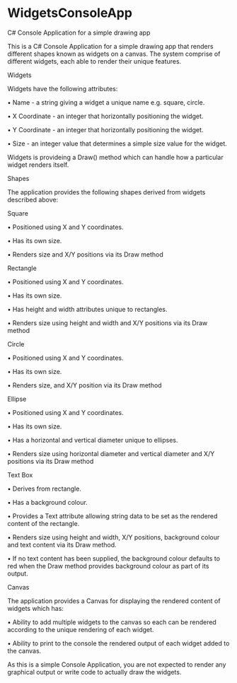 # WidgetsConsoleApp
C# Console Application for a simple drawing app

This is a C# Console Application for a simple drawing app that renders different shapes known as widgets on a canvas. The system comprise of different widgets, each able to render their unique features.

Widgets

Widgets have the following attributes:

•	Name - a string giving a widget a unique name e.g. square, circle.

•	X Coordinate - an integer that horizontally positioning the widget.

•	Y Coordinate - an integer that horizontally positioning the widget.

•	Size - an integer value that determines a simple size value for the widget.


Widgets is provideing a Draw() method which can handle how a particular widget renders itself. 


Shapes

The application provides the following shapes derived from widgets described above:

Square

•	Positioned using X and Y coordinates.

•	Has its own size.

•	Renders size and X/Y positions via its Draw method


Rectangle

•	Positioned using X and Y coordinates.

•	Has its own size.

•	Has height and width attributes unique to rectangles.

•	Renders size using height and width and X/Y positions via its Draw method


Circle

•	Positioned using X and Y coordinates.

•	Has its own size.

•	Renders size, and X/Y position via its Draw method


Ellipse

•	Positioned using X and Y coordinates.

•	Has its own size.

•	Has a horizontal and vertical diameter unique to ellipses.

•	Renders size using horizontal diameter and vertical diameter and X/Y positions via its Draw method


Text Box

•	Derives from rectangle.

•	Has a background colour.

•	Provides a Text attribute allowing string data to be set as the rendered content of the rectangle.

•	Renders size using height and width, X/Y positions, background colour and text content via its Draw method.

•	If no text content has been supplied, the background colour defaults to red when the Draw method provides background colour as part of its output.


Canvas

The application provides a Canvas for displaying the rendered content of widgets which has:

•	Ability to add multiple widgets to the canvas so each can be rendered according to the unique rendering of each widget.

•	Ability to print to the console the rendered output of each widget added to the canvas.


As this is a simple Console Application, you are not expected to render any graphical output or write code to actually draw the widgets.
